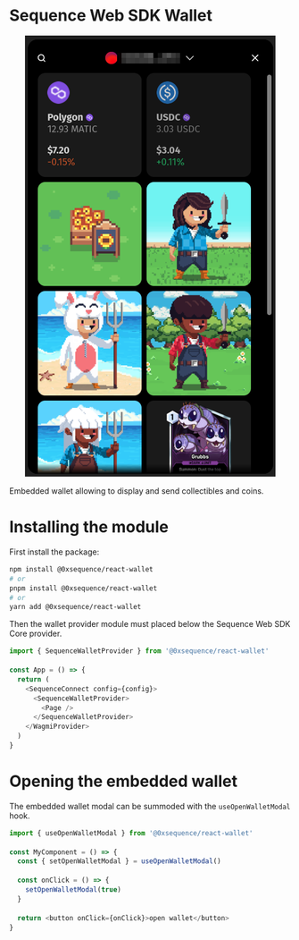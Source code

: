 # Sequence Web SDK Wallet

<div align="center">
  <img src="../../public/docs/embedded-wallet.png">
</div>

Embedded wallet allowing to display and send collectibles and coins.

# Installing the module

First install the package:

```bash
npm install @0xsequence/react-wallet
# or
pnpm install @0xsequence/react-wallet
# or
yarn add @0xsequence/react-wallet
```

Then the wallet provider module must placed below the Sequence Web SDK Core provider.

```js
import { SequenceWalletProvider } from '@0xsequence/react-wallet'

const App = () => {
  return (
    <SequenceConnect config={config}>
      <SequenceWalletProvider>
        <Page />
      </SequenceWalletProvider>
    </WagmiProvider>
  )
}
```

# Opening the embedded wallet

The embedded wallet modal can be summoded with the `useOpenWalletModal` hook.

```js
import { useOpenWalletModal } from '@0xsequence/react-wallet'

const MyComponent = () => {
  const { setOpenWalletModal } = useOpenWalletModal()

  const onClick = () => {
    setOpenWalletModal(true)
  }

  return <button onClick={onClick}>open wallet</button>
}
```
